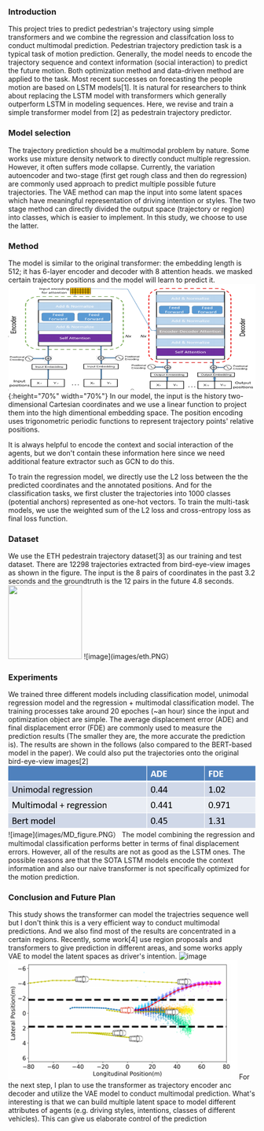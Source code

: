 ### Introduction
This project tries to predict pedestrian's trajectory using simple transformers and we combine the regression and classifcation loss to conduct multimodal prediction.
Pedestrian trajectory prediction task is a typical task of motion prediction. Generally, the model needs to encode the trajectory sequence and context information (social interaction) to predict the future motion. Both optimization method and data-driven method are applied to the task. Most recent successes on forecasting the people motion are based on LSTM models[1]. It is natural for researchers to think about replacing the LSTM model with transformers which generally outperform LSTM in modeling sequences. Here, we revise and train a simple transformer model from [2] as pedestrain trajectory predictor.

### Model selection
The trajectory prediction should be a multimodal problem by nature. Some works use mixture density network to directly conduct multiple regression. However, it often suffers mode collapse. Currently, the variation autoencoder and two-stage (first get rough class and then do regression) are commonly used approach to predict multiple possible future trajectories. The VAE method can map the input into some latent spaces which have meaningful representation of driving intention or styles. The two stage method can directly divided the output space (trajectory or region) into classes, which is easier to implement. In this study, we choose to use the latter.

### Method
The model is similar to the original transformer:  the embedding length is 512; it has 6-layer encoder and decoder with 8 attention heads.  we masked certain trajectory positions and the model will learn to predict it.
![image](images/TF_model.png){:height="70%" width="70%"}
In our model, the input is the history two-dimensional Cartesian coordinates and we use a linear function to project them into the high dimentional embedding space. The position encoding uses trigonometric periodic functions to represent trajectory points' relative positions.

It is always helpful to encode the context and social interaction of the agents, but we don't contain these information here since we need additional feature extractor such as GCN to do this. 

To train the regression model, we directly use the L2 loss between the the predicted coordinates and the annotated positions. And for the classification tasks, we first cluster the trajectories into 1000 classes (potential anchors) represented as one-hot vectors. To train the multi-task models, we use the weighted sum of the L2 loss and cross-entropy loss as final loss function.

### Dataset

We use the ETH pedestrain trajectory dataset[3] as our training and test dataset. There are 12298 trajectories extracted from bird-eye-view images as shown in the figure. The input is the 8 pairs of coordinates in the past 3.2 seconds and the groundtruth is the 12 pairs in the future 4.8 seconds.  
<img width="150" height="150" src="https://img-blog.csdn.net/20161028230559575"/>
![image](images/eth.PNG）
### Experiments

We trained three different models including classification model, unimodal regression model and the regression + multimodal classification model. The training processes take around 20 epoches (~an hour) since the input and optimization object are simple. The average displacement error (ADE) and final displacement error (FDE) are commonly used to measure the prediction results (The smaller they are, the more accurate the prediction is). The results are shown in the follows (also compared to the BERT-based model in the paper). We could also put the trajectories onto the original bird-eye-view images[2]
![image](images/results.PNG)
![image](images/MD_figure.PNG）
The model combining the regression and multimodal classification performs better in terms of final displacement errors. However, all of the results are not as good as the LSTM ones. The possible reasons are that the SOTA LSTM models encode the context information and also our naive transformer is not specifically optimized for the motion prediction. 

### Conclusion and Future Plan
This study shows the transformer can model the trajectries sequence well but I don't think this is a very efficient way to conduct multimodal predictions. And we also find most of the results are concentrated in a certain regions. Recently, some work[4] use region proposals and transformers to give prediction in different areas, and some works apply VAE to model the latent spaces as driver's intention.
![image](images/region_proposal.PNG)
![image](images/VAE.PNG)
For the next step, I plan to use the transformer as trajectory encoder anc decoder and utilize the VAE model to conduct multimodal prediction. What's interesting is that we can build multiple latent space to model different attributes of agents (e.g. driving styles, intentions, classes of different vehicles). This can give us elaborate control of the prediction
 




